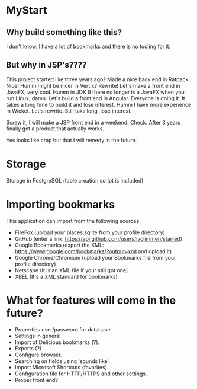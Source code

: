 # MyStart

## Why build something like this? 

I don't know. I have a lot of bookmarks and there is no tooling for it.

## But why in JSP's????

This project started like three years ago? Made a nice back end in Ratpack. Nice! Humm might be nicer in Vert.x? Rewrite!
Let's make a front end in JavaFX, very cool. Humm in JDK 9 there no longer is a JavaFX when you run Linux; damn. Let's build
a front end in Angular. Everyone is doing it. It takes a long time to build it and lose interest. Humm I have more experience
in Wicket. Let's rewrite. Still taks long, lose interest. 

Screw it, I will make a JSP front end in a weekend. Check. After 3 years finally got a product that actually works.

Yes looks like crap but that I will remedy in the future.

# Storage

 Storage in PostgreSQL (table creation script is included)

# Importing bookmarks

This application can import from the following sources:

 * FireFox (upload your places.sqlite from your profile directory)
 * GitHub (enter a link: https://api.github.com/users/ivolimmen/starred)
 * Google Bookmarks (export the XML: https://www.google.com/bookmarks/?output=xml and upload it)
 * Google Chrome/Chromium (upload your Bookmarks file from your profile directory)
 * Netscape (It is an XML file if your still got one)
 * XBEL (It's a XML standard for bookmarks)

# What for features will come in the future?
 
 * Properties user/password for database.
 * Settings in general
 * Import of Delicious bookmarks (?).
 * Exports (?)
 * Configure browser.
 * Searching on fields using 'sounds like'.
 * Import Microsoft Shortcuts (favorites).
 * Configuration file for HTTP/HTTPS and other settings.
 * Proper front end?
